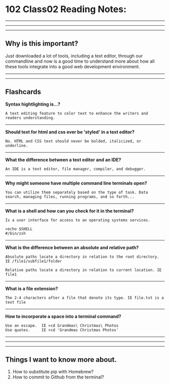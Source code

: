 # **102 Class02 Reading Notes:**
---
---
---
## **Why is this important?**
Just downloaded a lot of tools, including a text editor, through our commandline and now is a good time to understand more about how all these tools integrate into a good web development environment.

---
---
## Flashcards

**Syntax hightlighting is...?**
```
A text editing feature to color text to enhance the writers and readers understanding.
```
---
**Should text for html and css ever be 'styled' in a text editor?**
```
No. HTML and CSS text should never be bolded, italicized, or underline.
```
---
**What the difference between a text editor and an IDE?**
```
An IDE is a text editor, file manager, compiler, and debugger. 
```
---
**Why might someone have multiple command line terminals open?**
```
You can utilize them separately based on the type of task. Data search, managing files, running programs, and so forth...
```
---
**What is a shell and how can you check for it in the terminal?**
```
Is a user interface for access to an operating systems services. 

>echo $SHELL
#/bin/zsh
```
---
**What is the difference between an absolute and relative path?**
```
Absolute paths locate a directory in relation to the root directory. IE /file1/subfile1/folder

Relative paths locate a directory in relation to current location. IE file1
```
---
**What is a file extension?**
```
The 2-4 characters after a file that denote its type. IE file.txt is a text file
```
---
**How to incorporate a space into a terminal command?**
```
Use an escape.  IE >cd Grandmas\ Christmas\ Photos
Use quotes.     IE >cd 'Grandmas Christmas Photos'
```
---
---
---
## Things I want to know more about.
1. How to substitute pip with Homebrew?
1. How to commit to Github from the terminal?

